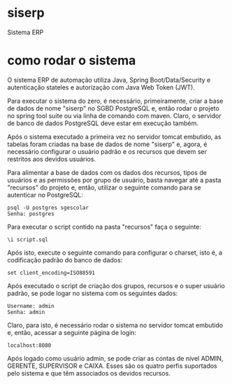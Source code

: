 # siserp
Sistema ERP

# como rodar o sistema

O sistema ERP de automação utiliza Java, Spring Boot/Data/Security e autenticação stateles e autorização com Java Web Token (JWT). 

Para executar o sistema do zero, é necessário, primeiramente, criar a base de dados de nome "siserp" no SGBD PostgreSQL e, então 
rodar o projeto no spring tool suite ou via linha de comando com maven. Claro, o servidor de banco de dados PostgreSQL deve estar em execução também.

Após o sistema executado a primeira vez no servidor tomcat embutido, as tabelas foram criadas na base de dados de nome "siserp" e, agora, 
é necessário configurar o usuário padrão e os recursos que devem ser restritos aos devidos usuários.

Para alimentar a base de dados com os dados dos recursos, tipos de usuários e as permissões por grupo de usuário, basta navegar até 
a pasta "recursos" do projeto e, então, utilizar o seguinte comando para se autenticar no PostgreSQL:

    psql -U postgres sgescolar
    Senha: postgres

Para executar o script contido na pasta "recursos" faça o seguinte:

    \i script.sql

Após isto, execute o seguinte comando para configurar o charset, isto é, a codificação padrão do banco de dados:

    set client_encoding=ISO88591

Após executado o script de criação dos grupos, recursos e o super usuário padrão, se pode logar no sistema com os seguintes dados:

    Username: admin
    Senha: admin

Claro, para isto, é necessário rodar o sistema no servidor tomcat embutido e, então, acessar a seguinte página de login:

    localhost:8080

Após logado como usuário admin, se pode criar as contas de nível ADMIN, GERENTE, SUPERVISOR e CAIXA. Esses são os quatro perfis
suportados pelo sistema e que têm associados os devidos recursos.
